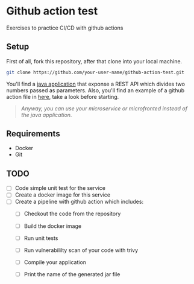 # Github action test
Exercises to practice CI/CD with github actions

## Setup
First of all, fork this repository, after that clone into your local machine.
```bash
git clone https://github.com/your-user-name/github-action-test.git
```

You'll find a [java application](devops/src/main/java/com/nttdata/devops/controller/NumberController.java) that exponse a REST API which divides two numbers passed as parameters. Also, you'll find an example of a github action file in [here](examples/ci.yml), take a look before starting.

> *Anyway, you can use your microservice or microfronted instead of the java application.*

## Requirements

* Docker
* Git 

## TODO

- [ ] Code simple unit test for the service
- [ ] Create a docker image for this service 
- [ ] Create a pipeline with github action which includes:
    - [ ] Checkout the code from the repository
    - [ ] Build the docker image
    - [ ] Run unit tests
    - [ ] Run vulnerabililty scan of your code with trivy
    - [ ] Compile your application
    - [ ] Print the name of the generated jar file



